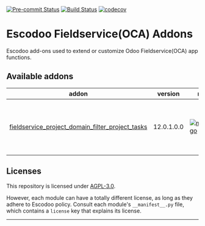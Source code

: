 
<!-- /!\ Non OCA Context : Set here the badge of your runbot / runboat instance. -->
[![Pre-commit Status](https://github.com/Escodoo/fieldservice-addons/actions/workflows/pre-commit.yml/badge.svg?branch=12.0)](https://github.com/Escodoo/fieldservice-addons/actions/workflows/pre-commit.yml?query=branch%3A12.0)
[![Build Status](https://github.com/Escodoo/fieldservice-addons/actions/workflows/test.yml/badge.svg?branch=12.0)](https://github.com/Escodoo/fieldservice-addons/actions/workflows/test.yml?query=branch%3A12.0)
[![codecov](https://codecov.io/gh/Escodoo/fieldservice-addons/branch/12.0/graph/badge.svg)](https://codecov.io/gh/Escodoo/fieldservice-addons)
<!-- /!\ Non OCA Context : Set here the badge of your translation instance. -->

<!-- /!\ do not modify above this line -->

# Escodoo Fieldservice(OCA) Addons

Escodoo add-ons used to extend or customize Odoo Fieldservice(OCA) app functions.

<!-- /!\ do not modify below this line -->

<!-- prettier-ignore-start -->

[//]: # (addons)

Available addons
----------------
addon | version | maintainers | summary
--- | --- | --- | ---
[fieldservice_project_domain_filter_project_tasks](fieldservice_project_domain_filter_project_tasks/) | 12.0.1.0.0 | [![marcelsavegnago](https://github.com/marcelsavegnago.png?size=30px)](https://github.com/marcelsavegnago) | Add domain on task to filter only project tasks

[//]: # (end addons)

<!-- prettier-ignore-end -->

## Licenses

This repository is licensed under [AGPL-3.0](LICENSE).

However, each module can have a totally different license, as long as they adhere to Escodoo
policy. Consult each module's `__manifest__.py` file, which contains a `license` key
that explains its license.

----
<!-- /!\ Non OCA Context : Set here the full description of your organization. -->
